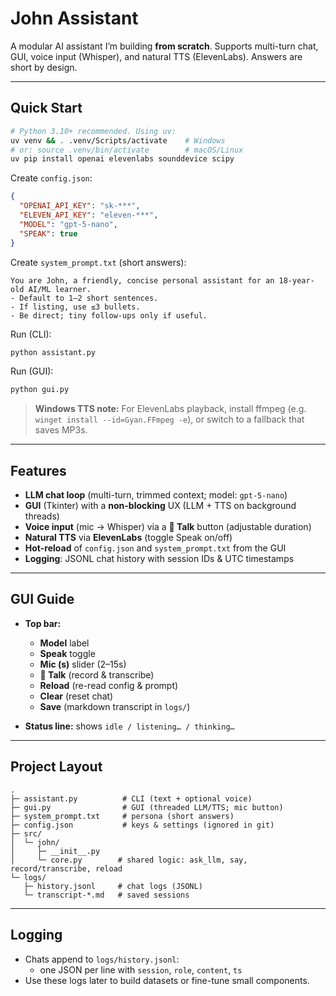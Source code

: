 # John Assistant

A modular AI assistant I’m building **from scratch**.
Supports multi-turn chat, GUI, voice input (Whisper), and natural TTS (ElevenLabs). Answers are short by design.

---

## Quick Start

```bash
# Python 3.10+ recommended. Using uv:
uv venv && . .venv/Scripts/activate    # Windows
# or: source .venv/bin/activate        # macOS/Linux
uv pip install openai elevenlabs sounddevice scipy
```

Create `config.json`:
```json
{
  "OPENAI_API_KEY": "sk-***",
  "ELEVEN_API_KEY": "eleven-***",
  "MODEL": "gpt-5-nano",
  "SPEAK": true
}
```

Create `system_prompt.txt` (short answers):
```
You are John, a friendly, concise personal assistant for an 18-year-old AI/ML learner.
- Default to 1–2 short sentences.
- If listing, use ≤3 bullets.
- Be direct; tiny follow-ups only if useful.
```

Run (CLI):
```bash
python assistant.py
```

Run (GUI):
```bash
python gui.py
```

> **Windows TTS note:** For ElevenLabs playback, install ffmpeg (e.g. `winget install --id=Gyan.FFmpeg -e`), or switch to a fallback that saves MP3s.

---

## Features

- **LLM chat loop** (multi-turn, trimmed context; model: `gpt-5-nano`)
- **GUI** (Tkinter) with a **non-blocking** UX (LLM + TTS on background threads)
- **Voice input** (mic → Whisper) via a **🎤 Talk** button (adjustable duration)
- **Natural TTS** via **ElevenLabs** (toggle Speak on/off)
- **Hot-reload** of `config.json` and `system_prompt.txt` from the GUI
- **Logging**: JSONL chat history with session IDs & UTC timestamps

---

## GUI Guide

- **Top bar:**  
  - **Model** label  
  - **Speak** toggle  
  - **Mic (s)** slider (2–15s)  
  - **🎤 Talk** (record & transcribe)  
  - **Reload** (re-read config & prompt)  
  - **Clear** (reset chat)  
  - **Save** (markdown transcript in `logs/`)

- **Status line:** shows `idle / listening… / thinking…`

---

## Project Layout

```
.
├─ assistant.py          # CLI (text + optional voice)
├─ gui.py                # GUI (threaded LLM/TTS; mic button)
├─ system_prompt.txt     # persona (short answers)
├─ config.json           # keys & settings (ignored in git)
├─ src/
│  └─ john/
│     ├─ __init__.py
│     └─ core.py        # shared logic: ask_llm, say, record/transcribe, reload
└─ logs/
   ├─ history.jsonl     # chat logs (JSONL)
   └─ transcript-*.md   # saved sessions
```

---

## Logging

- Chats append to `logs/history.jsonl`:
  - one JSON per line with `session`, `role`, `content`, `ts`
- Use these logs later to build datasets or fine-tune small components.
